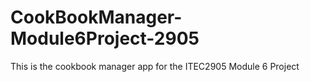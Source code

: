 # CookBookManager-Module6Project-2905
This is the cookbook manager app for the ITEC2905 Module 6 Project

